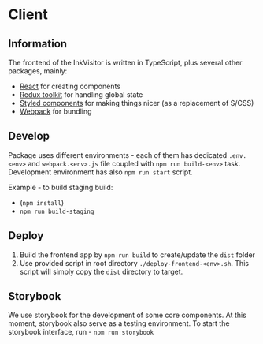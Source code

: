 
# Client

## Information
The frontend of the InkVisitor is written in TypeScript, plus several other packages, mainly:
 - [React](https://reactjs.org) for creating components
 - [Redux toolkit](https://redux-toolkit.js.org) for handling global state
 - [Styled components](https://styled-components.com) for making things nicer (as a replacement of S/CSS)
 - [Webpack](https://webpack.js.org) for bundling  

## Develop

Package uses different environments - each of them has dedicated `.env.<env>` and `webpack.<env>.js` file coupled with `npm run build-<env>` task.
Development environment has also `npm run start` script.

Example - to build staging build:

- (`npm install`)
- `npm run build-staging`

## Deploy

1. Build the frontend app by `npm run build` to create/update the `dist` folder 
2. Use provided script in root directory `./deploy-frontend-<env>.sh`. This script will simply copy the `dist` directory to target.

## Storybook

We use storybook for the development of some core components. At this moment, storybook also serve as a testing environment. To start the storybook interface, run - `npm run storybook`
